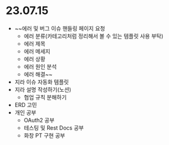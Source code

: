 # 23.07.15
- ~~에러 및 버그 이슈 핸들링 페이지 요청
  - 에러 분류(카테고리처럼 정리해서 볼 수 있는 템플릿 사용 부탁)
  - 에러 제목
  - 에러 메세지
  - 에러 상황
  - 에러 원인 분석
  - 에러 해결~~
- 지라 이슈 자동화 템플릿
- 지라 설명 작성하기(노션)
  - 협업 규칙 분해하기
- ERD 고민
- 개인 공부
  - OAuth2 공부
  - 테스팅 및 Rest Docs 공부
  - 화창 PT 구현 공부